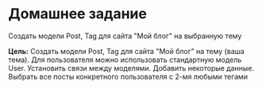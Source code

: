 #  Домашнее задание  #

Создать модели Post, Tag для сайта "Мой блог" на выбранную тему

**Цель:** Создать модели Post, Tag для сайта "Мой блог" на тему (ваша тема). Для пользователя можно использовать стандартную модель User. Установить связи между моделями. Добавить некоторые данные. Выбрать все посты конкретного пользователя с 2-мя любыми тегами